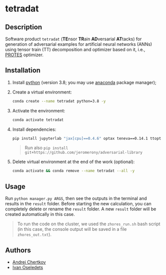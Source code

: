 # tetradat


## Description

Software product `tetradat` (**TE**nsor **TR**ain **AD**versarial **AT**tacks) for generation of adversarial examples for artificial neural networks (ANNs) using tensor train (TT) decomposition and optimizer based on it, i.e., [PROTES](https://github.com/anabatsh/PROTES) optimizer.


## Installation

1. Install [python](https://www.python.org) (version 3.8; you may use [anaconda](https://www.anaconda.com) package manager);

2. Create a virtual environment:
    ```bash
    conda create --name tetradat python=3.8 -y
    ```

3. Activate the environment:
    ```bash
    conda activate tetradat
    ```

4. Install dependencies:
    ```bash
    pip install jupyterlab "jax[cpu]==0.4.6" optax teneva==0.14.1 ttopt==0.5.0 protes==0.3.1 torch torchvision snntorch scikit-image matplotlib nevergrad requests urllib3
    ```
    > Run also `pip install git+https://github.com/jeromerony/adversarial-library`

5. Delete virtual environment at the end of the work (optional):
    ```bash
    conda activate && conda remove --name tetradat --all -y
    ```


## Usage

Run `python manager.py ARGS`, then see the outputs in the terminal and results in the `result` folder. Before starting the new calculation, you can completely delete or rename the `result` folder. A new `result` folder will be created automatically in this case.

> To run the code on the cluster, we used the `zhores_run.sh` bash script (in this case, the console output will be saved in a file `zhores_out.txt`).


## Authors

- [Andrei Chertkov](https://github.com/AndreiChertkov)
- [Ivan Oseledets](https://github.com/oseledets)
